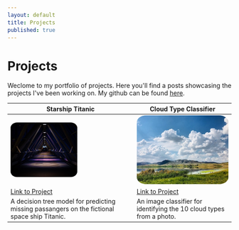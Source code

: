 ```yaml
---
layout: default
title: Projects
published: true
---
```


# Projects

Weclome to my portfolio of projects. Here you'll find a posts showcasing the projects I've been working on. My github can be found [here](https://github.com/benbardev).

| Starship Titanic | Cloud Type Classifier |
|---|---|
| <img src="images/starship.jpg" style="border-radius:10%" width=150px> | <img src="images/cloud.jpg" style="border-radius:10%" width=350px> |
| [Link to Project](projects/starship) | [Link to Project](2023/05/14/Cloud-classifier-project) |
| A decision tree model for predicting missing passangers on the fictional space ship Titanic. | An image classifier for identifying the 10 cloud types from a photo. |